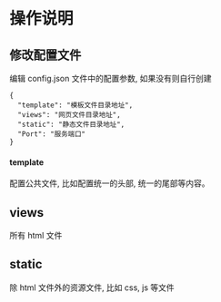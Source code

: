 # 操作说明

## 修改配置文件

编辑 config.json 文件中的配置参数, 如果没有则自行创建

```
{
  "template": "模板文件目录地址",
  "views": "网页文件目录地址",
  "static": "静态文件目录地址",
  "Port": "服务端口"
}

```

#### template

配置公共文件, 比如配置统一的头部, 统一的尾部等内容。

## views

所有 html 文件

## static

除 html 文件外的资源文件, 比如 css, js 等文件
